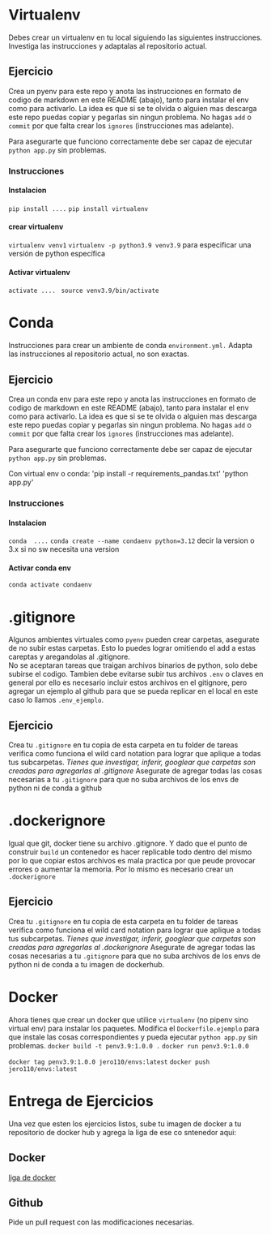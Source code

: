 # Virtualenv
Debes crear un virtualenv en tu local siguiendo las siguientes instrucciones. Investiga las instrucciones y adaptalas al repositorio actual. 

## Ejercicio
Crea un pyenv para este repo y anota las instrucciones en formato de codigo de markdown en este README (abajo), tanto para instalar el env como para activarlo. La idea es que si se te olvida o alguien mas descarga este repo puedas copiar y pegarlas sin ningun problema. No hagas `add` o `commit` por que falta crear los `ignores` (instrucciones mas adelante).  

Para asegurarte que funciono correctamente debe ser capaz de ejecutar `python app.py` sin problemas.

### Instrucciones
#### Instalacion
`pip install ....`
`pip install virtualenv`
#### crear virtualenv
`virtualenv venv1`
`virtualenv -p python3.9 venv3.9`
para especificar una versión de python específica
#### Activar virtualenv
`activate .... `
`source venv3.9/bin/activate`

# Conda
Instrucciones para crear un ambiente de conda `environment.yml.` Adapta las instrucciones al repositorio actual, no son exactas.

## Ejercicio
Crea un conda env para este repo y anota las instrucciones en formato de codigo de markdown en este README (abajo), tanto para instalar el env como para activarlo. La idea es que si se te olvida o alguien mas descarga este repo puedas copiar y pegarlas sin ningun problema. No hagas `add` o `commit` por que falta crear los `ignores` (instrucciones mas adelante).  

Para asegurarte que funciono correctamente debe ser capaz de ejecutar `python app.py` sin problemas.

Con virtual env o conda:
'pip install -r requirements_pandas.txt'
'python app.py'

### Instrucciones
#### Instalacion
`conda  ....`
`conda create --name condaenv python=3.12`
decir la version o 3.x si no sw necesita una version
#### Activar conda env
`conda activate condaenv`

# .gitignore
Algunos ambientes virtuales como `pyenv` pueden crear carpetas, asegurate de no subir estas carpetas. Esto lo puedes lograr omitiendo el add a estas careptas y aregandolas al .gitignore.  
No se aceptaran tareas que traigan archivos binarios de python, solo debe subirse el codigo. Tambien debe evitarse subir tus archivos `.env` o claves en general por ello es necesario incluir estos archivos en el gitignore, pero agregar un ejemplo al github para que se pueda replicar en el local en este caso lo llamos `.env_ejemplo`.

## Ejercicio
Crea tu `.gitignore` en tu copia de esta carpeta en tu folder de tareas verifica como funciona el wild card notation para lograr que aplique a todas tus subcarpetas.
*Tienes que investigar, inferir, googlear que carpetas son creadas para agregarlas al .gitignore*
Asegurate de agregar todas las cosas necesarias a tu `.gitignore` para que no suba archivos de los envs de python ni de conda a github

# .dockerignore
Igual que git, docker tiene su archivo .gitignore. Y dado que el punto de construir `build` un contenedor es hacer replicable todo dentro del mismo por lo que copiar estos archivos es mala practica por que peude provocar errores o aumentar la memoria.  Por lo mismo es necesario crear un  `.dockerignore`
## Ejercicio
Crea tu `.gitignore` en tu copia de esta carpeta en tu folder de tareas verifica como funciona el wild card notation para lograr que aplique a todas tus subcarpetas.
*Tienes que investigar, inferir, googlear que carpetas son creadas para agregarlas al .dockerignore*
Asegurate de agregar todas las cosas necesarias a tu `.gitignore` para que no suba archivos de los envs de python ni de conda a tu imagen de dockerhub.

# Docker
Ahora tienes que crear un docker que utilice `virtualenv` (no pipenv sino virtual env) para instalar los paquetes. Modifica el `Dockerfile.ejemplo` para que instale las cosas correspondientes y pueda ejecutar `python app.py` sin problemas. 
`docker build -t penv3.9:1.0.0 .`
`docker run penv3.9:1.0.0`

`docker tag penv3.9:1.0.0 jero110/envs:latest`
`docker push jero110/envs:latest`

# Entrega de Ejercicios
Una vez que esten los ejercicios listos, sube tu imagen de docker a tu repositorio de docker hub y agrega la liga de ese co sntenedor aqui:  
## Docker
[liga de docker](https://hub.docker.com/repository/docker/jero110/envs/general)  
## Github
Pide un pull request con las modificaciones necesarias.